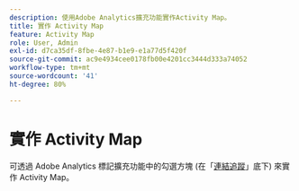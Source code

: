```yaml
---
description: 使用Adobe Analytics擴充功能實作Activity Map。
title: 實作 Activity Map
feature: Activity Map
role: User, Admin
exl-id: d7ca35df-8fbe-4e87-b1e9-e1a77d5f420f
source-git-commit: ac9e4934cee0178fb00e4201cc3444d333a74052
workflow-type: tm+mt
source-wordcount: '41'
ht-degree: 80%

---
```


# 實作 Activity Map

可透過 Adobe Analytics 標記擴充功能中的勾選方塊 (在「[連結追蹤](https://experienceleague.adobe.com/docs/experience-platform/tags/extensions/adobe/analytics/overview.html?lang=zh-Hant)」底下) 來實作 Activity Map。
